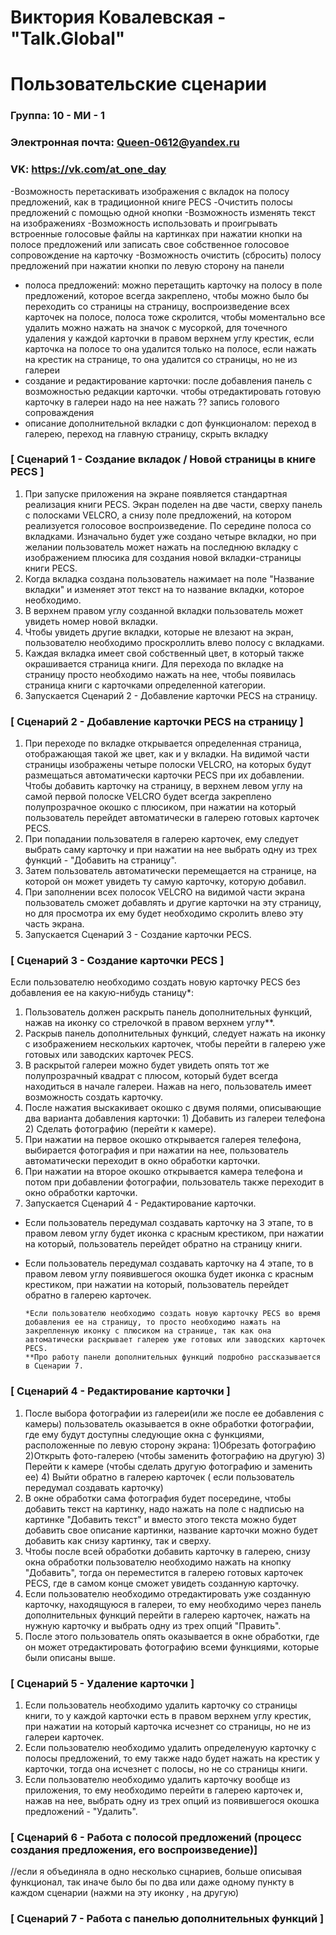 # Виктория Ковалевская - "Talk.Global"
# Пользовательские сценарии

### Группа: 10 - МИ - 1
### Электронная почта: Queen-0612@yandex.ru
### VK: https://vk.com/at_one_day

-Возможность перетаскивать изображения с вкладок на полосу предложений, как в традиционной книге PECS
-Очистить полосы предложений с помощью одной кнопки
-Возможность изменять текст на изображениях
-Возможность использовать и проигрывать встроенные голосовые файлы на картинках при нажатии кнопки на полосе предложений или записать свое собственное голосовое сопровождение на карточку
-Возможность очистить (сбросить) полосу предложений при нажатии кнопки по левую сторону на панели

* полоса предложений: можно перетащить карточку на полосу в поле предложений, которое всегда закреплено, чтобы можно было бы переходить со страницы на страницу, воспроизведение всех карточек на полосе, полоса тоже скролится, чтобы моментально все удалить можно нажать на значок с мусоркой, для точечного удаления у каждой карточки в правом верхнем углу крестик, если карточка на полосе то она удалится только на полосе, если нажать на крестик на странице, то она удалится со страницы, но не из галереи
* создание и редактирование карточки: после добавления панель с возможностью редакции карточки. чтобы отредактировать готовую карточку в галереи надо на нее нажать ?? запись голового сопроваждения 
* описание дополнительной вкладки с доп функционалом: переход в галерею, переход на главную страницу, скрыть вкладку

### [ Сценарий 1 - Создание вкладок / Новой страницы в книге PECS ]

1. При запуске приложения на экране появляется стандартная реализация книги PECS. Экран поделен на две части, сверху панель с полосками VELCRO, а снизу поле предложений, на котором реализуется голосовое воспроизведение. По середине полоса со вкладками. Изначально будет уже создано четыре вкладки, но при желании пользователь может нажать на последнюю вкладку с изображением плюсика для создания новой вкладки-страницы книги PECS.
2. Когда вкладка создана пользователь нажимает на поле "Название вкладки" и изменяет этот текст на то название вкладки, которое необходимо.
3. В верхнем правом углу созданной вкладки пользователь может увидеть номер новой вкладки.
4. Чтобы увидеть другие вкладки, которые не влезают на экран, пользователю необходимо проскроллить влево полосу с вкладками.
5. Каждая вкладка имеет свой собственный цвет, в который также окрашивается страница книги. Для перехода по вкладке на страницу просто необходимо нажать на нее, чтобы появилась страница книги с карточками определенной категории. 
6. Запускается Сценарий 2 - Добавление карточки PECS на страницу.

### [ Сценарий 2 - Добавление карточки PECS на страницу ]

1. При переходе по вкладке открывается определенная страница, отображающая такой же цвет, как и у вкладки. На видимой части страницы изображены четыре полоски VELCRO, на которых будут размещаться автоматически карточки PECS при их добавлении. Чтобы добавить карточку на страницу, в верхнем левом углу на самой первой полоске VELCRO будет всегда закреплено полупрозрачное окошко с плюсиком, при нажатии на который пользователь перейдет автоматически в галерею готовых карточек PECS.
2. При попадании пользователя в галерею карточек, ему следует выбрать саму карточку и при нажатии на нее выбрать одну из трех функций - "Добавить на страницу".
3. Затем пользователь автоматически перемещается на странице, на которой он может увидеть ту самую карточку, которую добавил.
4. При заполнении всех полосок VELCRO на видимой части экрана пользователь сможет добавлять и другие карточки на эту страницу, но для просмотра их ему будет необходимо скролить влево эту часть экрана.
5. Запускается Сценарий 3 - Создание карточки PECS.

### [ Сценарий 3 - Создание карточки PECS ]

Если пользователю необходимо создать новую карточку PECS без добавления ее на какую-нибудь станицу*:
1. Пользователь должен раскрыть панель дополнительных функций, нажав на иконку со стрелочкой в правом верхнем углу**.
2. Раскрыв панель дополнительных функций, следует нажать на иконку с изображением нескольких карточек, чтобы перейти в галерею уже готовых или заводских карточек PECS.
3. В раскрытой галереи можно будет увидеть опять тот же полупрозрачный квадрат с плюсом, который будет всегда находиться в начале галереи. Нажав на него, пользователь имеет возможность создать карточку.
4. После нажатия выскакивает окошко с двумя полями, описывающие два варианта добавления карточки: 1) Добавить из галереи телефона 2) Сделать фотографию (перейти к камере).
5. При нажатии на первое окошко открывается галерея телефона, выбирается фотография и при нажатии на нее, пользователь автоматически переходит в окно обработки карточки.
6. При нажатии на второе окошко открывается камера телефона и потом при добавлении фотографии, пользователь также переходит в окно обработки карточки.
7. Запускается Сценарий 4 - Редактирование карточки.

* Если пользователь передумал создавать карточку на 3 этапе, то в правом левом углу будет иконка с красным крестиком, при нажатии на который, пользователь перейдет обратно на страницу книги.
* Если пользователь передумал создавать карточку на 4 этапе, то в правом левом углу появившегося окошка будет иконка с красным крестиком, при нажатии на который, пользователь перейдет обратно в галерею карточек.
      
      *Если пользователю необходимо создать новую карточку PECS во время добавления ее на страницу, то просто необходимо нажать на закрепленную иконку с плюсиком на странице, так как она автоматически раскрывает галерею уже готовых или заводских карточек PECS.
      **Про работу панели дополнительных функций подробно рассказывается в Сценарии 7.

### [ Сценарий 4 - Редактирование карточки ]

1. После выбора фотографии из галереи(или же после ее добавления с камеры) пользователь оказывается в окне обработки фотографии, где ему будут доступны следующие окна с функциями, расположенные по левую сторону экрана: 1)Обрезать фотографию 2)Открыть фото-галерею (чтобы заменить фотографию на другую) 3) Перейти к камере (чтобы сделать другую фотографию и заменить ее) 4) Выйти обратно в галерею карточек ( если пользователь передумал создавать карточку)
2. В окне обработки сама фотография будет посередине, чтобы добавить текст на картинку, надо нажать на поле с надписью на картинке "Добавить текст" и вместо этого текста можно будет добавить свое описание картинки, название карточки можно будет добавить как снизу картинку, так и сверху. 
3. Чтобы после всей обработки добавить карточку в галерею, снизу окна обработки пользователю необходимо нажать на кнопку "Добавить", тогда он переместится в галерею готовых карточек PECS, где в самом конце сможет увидеть созданную карточку.
4. Если пользователю необходимо отредактировать уже созданную карточку, находящуюся в галереи, то ему необходимо через панель дополнительных функций перейти в галерею карточек, нажать на нужную карточку и выбрать одну из трех опций "Править".
5. После этого пользователь опять оказывается в окне обработки, где он может отредактировать фотографию всеми функциями, которые были описаны выше. 

### [ Сценарий 5 - Удаление карточки ]

1. Если пользователь необходимо удалить карточку со страницы книги, то у каждой карточки есть в правом верхнем углу крестик, при нажатии на который карточка исчезнет со страницы, но не из галереи карточек.
2. Если пользователю необходимо удалить определенуую карточку с полосы предложений, то ему также надо будет нажать на крестик у карточки, тогда она исчезнет с полосы, но не со страницы книги.
3. Если пользователю необходимо удалить карточку вообще из приложения, то ему необходимо перейти в галерею карточек и, нажав на нее, выбрать одну из трех опций из появившегося окошка предложений - "Удалить".


### [ Сценарий 6 - Работа с полосой предложений (процесс создания предложения, его воспроизведение)]


//если я объединяла в одно несколько сцнариев, больше описывая функционал, так иначе было бы по два или даже одному пункту в каждом сценарии (нажми на эту иконку , на другую)

### [ Сценарий 7 - Работа с панелью дополнительных функций ]



